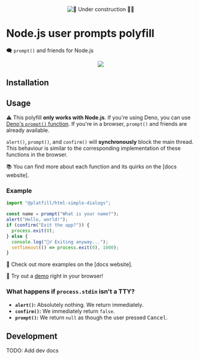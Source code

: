 <div align="center">

![🚧 Under construction 👷‍♂️](https://i.imgur.com/LEP2R3N.png)

</div>

# Node.js user prompts polyfill

🗨️ `prompt()` and friends for Node.js

<div align="center">

![](https://placekitten.com/600/400)

</div>

## Installation

## Usage

⚠️ This polyfill **only works with Node.js**. If you're using Deno, you can use
[Deno's `prompt()` function]. If you're in a browser, `prompt()` and friends are
already available.

`alert()`, `prompt()`, and `confirm()` will **synchronously** block the main
thread. This behaviour is similar to the corresponding implementation of these
functions in the browser.

📚 You can find more about each function and its quirks on the [docs website].

### Example

```js
import "@platfill/html-simple-dialogs";

const name = prompt("What is your name?");
alert("Hello, world!");
if (confirm("Exit the app?")) {
  process.exit(0);
} else {
  console.log("🤷‍♂️ Exiting anyway...");
  setTimeout(() => process.exit(0), 1000);
}
```

🔰 Check out more examples on the [docs website].

🚀 Try out a [demo] right in your browser!

### What happens if `process.stdin` isn't a TTY?

- **`alert()`:** Absolutely nothing. We return immediately.
- **`confirm()`:** We immediately return `false`.
- **`prompt()`:** We return `null` as though the user pressed <kbd>Cancel</kbd>.

## Development

TODO: Add dev docs

[deno's `prompt()` function]: https://deno.land/api?s=prompt
[demo]: https://platfill.github.io/html-simple-dialogs/demo/
